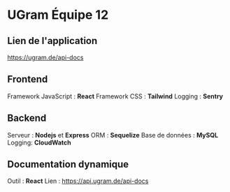# UGram Équipe 12

## Lien de l'application
https://ugram.de/api-docs

## Frontend
Framework JavaScript : **React**
Framework CSS : **Tailwind**
Logging : **Sentry**

## Backend
Serveur : **Nodejs** et **Express**
ORM : **Sequelize**
Base de données : **MySQL**
Logging:  **CloudWatch**

## Documentation dynamique
Outil : **React**
Lien : https://api.ugram.de/api-docs
